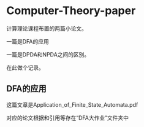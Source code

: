 # Computer-Theory-paper

计算理论课程布置的两篇小论文。

一篇是DFA的应用

一篇是DPDA和NPDA之间的区别。

在此做个记录。

## DFA的应用

这篇文章是Application_of_Finite_State_Automata.pdf

对应的论文根据和引用等存在“DFA大作业”文件夹中

